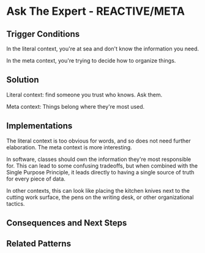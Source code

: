 # Ask The Expert - REACTIVE/META
## Trigger Conditions
In the literal context, you're at sea and don't know the information you need.

In the meta context, you're trying to decide how to organize things.

## Solution
Literal context:  find someone you trust who knows.  Ask them.

Meta context:  Things belong where they're most used.  

## Implementations
The literal context is too obvious for words, and so does not need further elaboration.  The meta context is more interesting.

In software, classes should own the information they're most responsible for.  This can lead to some confusing tradeoffs, but when combined with the Single Purpose Principle, it leads directly to having a single source of truth for every piece of data.

In other contexts, this can look like placing the kitchen knives next to the cutting work surface, the pens on the writing desk, or other organizational tactics.

## Consequences and Next Steps
## Related Patterns
